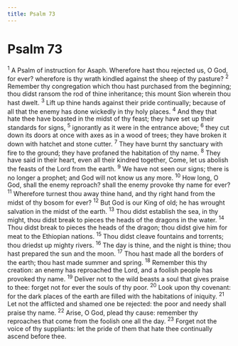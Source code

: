 ```yaml
---
title: Psalm 73
---
```

# Psalm 73

<sup>1</sup> A Psalm of instruction for Asaph. Wherefore hast thou rejected us, O God, for ever? wherefore is thy wrath kindled against the sheep of thy pasture? <sup>2</sup> Remember thy congregation which thou hast purchased from the beginning; thou didst ransom the rod of thine inheritance; this mount Sion wherein thou hast dwelt. <sup>3</sup> Lift up thine hands against their pride continually; because of all that the enemy has done wickedly in thy holy places. <sup>4</sup> And they that hate thee have boasted in the midst of thy feast; they have set up their standards for signs, <sup>5</sup> ignorantly as it were in the entrance above; <sup>6</sup> they cut down its doors at once with axes as in a wood of trees; they have broken it down with hatchet and stone cutter. <sup>7</sup> They have burnt thy sanctuary with fire to the ground; they have profaned the habitation of thy name. <sup>8</sup> They have said in their heart, even all their kindred together, Come, let us abolish the feasts of the Lord from the earth. <sup>9</sup> We have not seen our signs; there is no longer a prophet; and God will not know us any more. <sup>10</sup> How long, O God, shall the enemy reproach? shall the enemy provoke thy name for ever? <sup>11</sup> Wherefore turnest thou away thine hand, and thy right hand from the midst of thy bosom for ever? <sup>12</sup> But God is our King of old; he has wrought salvation in the midst of the earth. <sup>13</sup> Thou didst establish the sea, in thy might, thou didst break to pieces the heads of the dragons in the water. <sup>14</sup> Thou didst break to pieces the heads of the dragon; thou didst give him for meat to the Ethiopian nations. <sup>15</sup> Thou didst cleave fountains and torrents; thou driedst up mighty rivers. <sup>16</sup> The day is thine, and the night is thine; thou hast prepared the sun and the moon. <sup>17</sup> Thou hast made all the borders of the earth; thou hast made summer and spring. <sup>18</sup> Remember this thy creation: an enemy has reproached the Lord, and a foolish people has provoked thy name. <sup>19</sup> Deliver not to the wild beasts a soul that gives praise to thee: forget not for ever the souls of thy poor. <sup>20</sup> Look upon thy covenant: for the dark places of the earth are filled with the habitations of iniquity. <sup>21</sup> Let not the afflicted and shamed one be rejected: the poor and needy shall praise thy name. <sup>22</sup> Arise, O God, plead thy cause: remember thy reproaches that come from the foolish one all the day. <sup>23</sup> Forget not the voice of thy suppliants: let the pride of them that hate thee continually ascend before thee. 